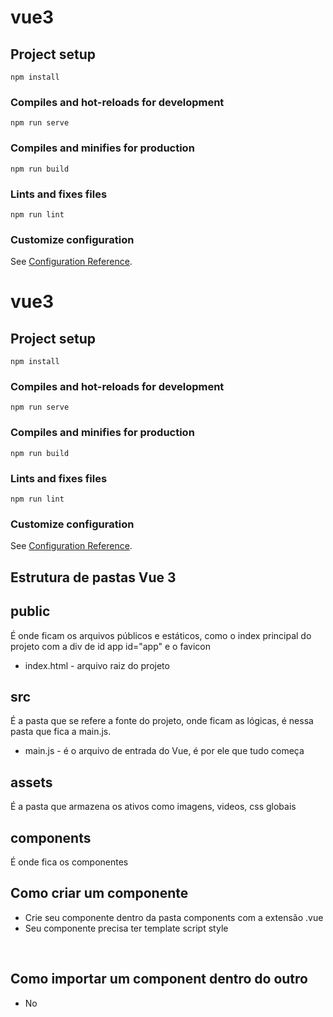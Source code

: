 # vue3

## Project setup
```
npm install
```

### Compiles and hot-reloads for development
```
npm run serve
```

### Compiles and minifies for production
```
npm run build
```

### Lints and fixes files
```
npm run lint
```

### Customize configuration
See [Configuration Reference](https://cli.vuejs.org/config/).


# vue3

## Project setup
```
npm install
```

### Compiles and hot-reloads for development
```
npm run serve
```

### Compiles and minifies for production
```
npm run build
```

### Lints and fixes files
```
npm run lint
```

### Customize configuration
See [Configuration Reference](https://cli.vuejs.org/config/).


## Estrutura de pastas Vue 3

## public
É onde ficam os arquivos públicos e estáticos, como o index principal do projeto com a div de id app id="app" e o favicon
* index.html - arquivo raiz do projeto

## src
É a pasta que se refere a fonte do projeto, onde ficam as lógicas, é nessa pasta que fica a main.js.
* main.js - é o arquivo de entrada do Vue, é por ele que tudo começa

## assets
É a pasta que armazena os ativos como imagens, videos, css globais

## components
É onde fica os componentes

## Como criar um componente

* Crie seu componente dentro da pasta components com a extensão .vue
* Seu componente precisa ter template script style

<br>

## Como importar um component dentro do outro

* No <template> chame o componente assim <NomeDoComponente/>
* No <scrip> importe ele assim import NomeDoComponente from './components/NomeDoComponente.vue'
* Ainda no <script> no export que representa o objeto de itens do componente exporte ele assim export default { components: { NomeDoComponente } }

```js
    <template>
        <NomeDoComponente/>
    </template>

    <script>
        import NomeDoComponente from './components/NomeDoComponente.vue';

        export default { 
            components: { 
                NomeDoComponente 
            } 
        }
    </script>
```

## Diretivas

* As diretivas são as instruções que o vue da para os elementos HTML e os componentes e elas começam com v-

## Diretivas condicionais

* v-show - é para exibição, se for false o elemento vai existir, mas ele vai adicionar display none

* v-if - também é para exibição, se for false ele vai remover o elemento da DOM

* v-else-if - quando a condição dele for verdadeira ele irá exibir

* v-else - quando não for nenhuma das condições do if ou else if ele irá exibir

## Diretiva bind

* É utilizado para acessar itens do objeto dinamicamente, por exemplo para adicionar uma url de imagem que será retornado pela api v-bind:src="obj.url", mas você pode utilizar somente : no lugar o v-bind

## Diretiva v-model

* É utilizado para alterar o valor da variável pelos 2 atuadores, como uma via de mão dupla

## Diretiva de evento v-on

* É utilizado para chamar funções em um elemento HTML, vc pode substituir a diretiva v-on:click="nomeDaFuncao()" por @click="nomeDaFuncao()"
* Para identificar um evento você pode utilizar no parâmetro da função a variável $evt funcao($evt)
* Você pode modificar o comportamento do envento, como o de submit por exemplo, segue o <a href="https://vuejs.org/guide/essentials/event-handling.html" target="_blank">Link</a>
* Para adicionar eventos de mouse use @mouseover="passouMouse"
* Para utilizar eventos de click use @keyup.enter="apertouEnter", segue o <a href="https://vuejs.org/guide/essentials/event-handling.html#key-modifiers" target="_blank">Link</a>

## Variáveis

* Para criar uma variável você vai adicionar o objeto de conteúdo do componente a função 

```js
export default {
    data(){ 
        return { 
            variavel: 'valor da variavel' 
        } 
    }
}
```

## Computed

* É possível computar valores dentro da instancia do vue e utiliza-los a medida do necessário, como por exemplo ao invés de chamar duas propriedades de nome e sobrenome para formar o nome completo, você pode criar uma função no computed, concatena-las e retornar

```js
export default {
    computed: { 
        nomeCompleto(){ 
            return `${this.usuario.nome} $this.usuario.sobrenome`; 
        }
    }
}
```

* Para pendurar o vue.js é necessário adicionar window.app = antes do create do vue createApp(App).mount('#app')

## Whatch

* É possível escutar alguma alteração em uma variável, para isso declare uma função com o mesmo nome da variável, assim:

```js
export default {
    whatch: { 
        nomeDaVariavel(){
            console.log('teste');
        } 
    }
}
```

* Para poder observar alterações em um objeto você deve usar o seguinte padrão: 

```js
usuario: {
      handler(usuario){
        console.log('Usuario alterado: ' + usuario.primeiroNome + ' ' + usuario.sobrenome);
      },
      deep: true
    }
```
